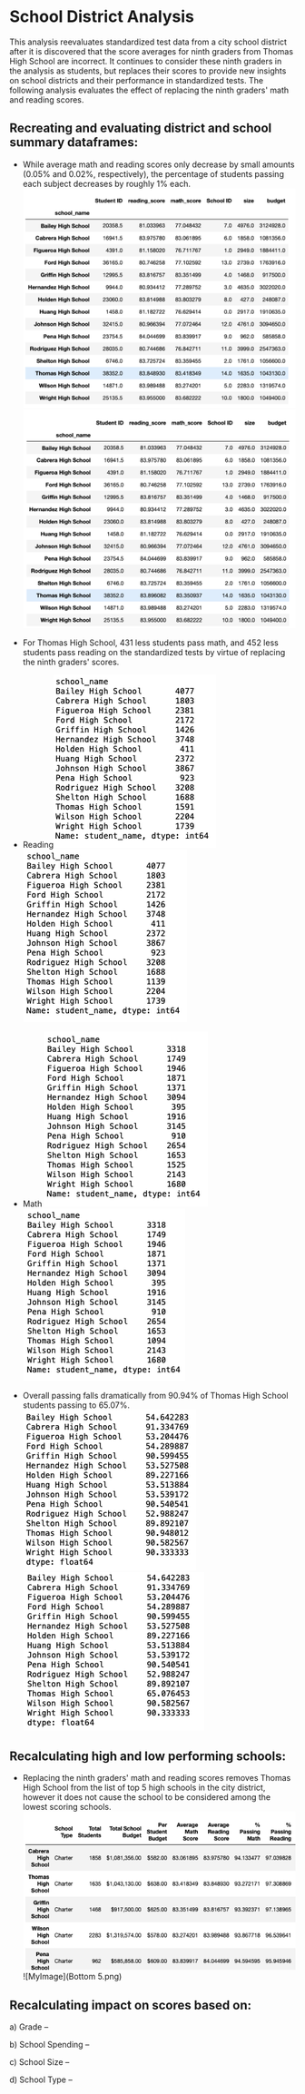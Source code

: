 # School District Analysis
This analysis reevaluates standardized test data from a city school district after it is discovered that the score averages for ninth graders from Thomas High School are incorrect. It continues to consider these ninth graders in the analysis as students, but replaces their scores to provide new insights on school districts and their performance in standardized tests. The following analysis evaluates the effect of replacing the ninth graders' math and reading scores.

## Recreating and evaluating district and school summary dataframes:
* While average math and reading scores only decrease by small amounts (0.05% and 0.02%, respectively), the percentage of students passing each subject decreases by roughly 1% each. 
![MyImage](Average_Scores.png)![MyImage](Average_Scores_Challenge.png)

* For Thomas High School, 431 less students pass math, and 452 less students pass reading on the standardized tests by virtue of replacing the ninth graders' scores.
 * Reading![MyImage](Passing_Reading.png)![MyImage](Passing_Reading_Challenge.png)
 * Math ![MyImage](Passing_Math.png)![MyImage](Passing_Math_Challenge.png)

* Overall passing falls dramatically from 90.94% of Thomas High School students passing to 65.07%.
![MyImage](Per_overall_passing.png)![MyImage](Per_overall_passing_Challenge.png)

## Recalculating high and low performing schools:
* Replacing the ninth graders' math and reading scores removes Thomas High School from the list of top 5 high schools in the city district, however it does not cause the school to be considered among the lowest scoring schools.
![MyImage](Top5.png)![MyImage](Bottom 5.png)

## Recalculating impact on scores based on:
a) Grade –

b) School Spending –

c) School Size –

d) School Type –

